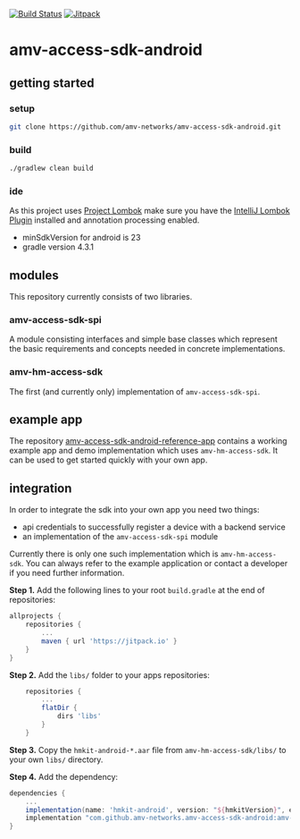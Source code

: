 [![Build Status](https://travis-ci.org/amv-networks/amv-access-sdk-android.svg?branch=master)](https://travis-ci.org/amv-networks/amv-access-sdk-android)
[![Jitpack](https://jitpack.io/v/amv-networks/amv-access-sdk-android.svg)](https://jitpack.io/#amv-networks/amv-access-sdk-android)

amv-access-sdk-android
======================

## getting started
### setup
```bash
git clone https://github.com/amv-networks/amv-access-sdk-android.git
```

### build
```bash
./gradlew clean build
```

### ide
As this project uses [Project Lombok](https://projectlombok.org/) make sure you have the
[IntelliJ Lombok Plugin](https://github.com/mplushnikov/lombok-intellij-plugin) installed and
annotation processing enabled.

* minSdkVersion for android is 23
* gradle version 4.3.1

## modules
This repository currently consists of two libraries.

### amv-access-sdk-spi
A module consisting interfaces and simple base classes which represent the basic requirements
and concepts needed in concrete implementations.

### amv-hm-access-sdk
The first (and currently only) implementation of `amv-access-sdk-spi`.

## example app
The repository [amv-access-sdk-android-reference-app](https://github.com/amv-networks/amv-access-sdk-android-reference-app) 
contains a working example app and demo implementation which uses `amv-hm-access-sdk`. It can be used
to get started quickly with your own app.

## integration
In order to integrate the sdk into your own app you need two things:
- api credentials to successfully register a device with a backend service
- an implementation of the `amv-access-sdk-spi` module

Currently there is only one such implementation which is `amv-hm-access-sdk`.
You can always refer to the example application or contact a developer if you need further information.

**Step 1.** Add the following lines to your root `build.gradle` at the end of repositories:
```groovy
allprojects {
    repositories {
        ...
        maven { url 'https://jitpack.io' }
    }
}
```

**Step 2.** Add the `libs/` folder to your apps repositories:
```groovy
    repositories {
        ...
        flatDir {
            dirs 'libs'
        }
    }
```

**Step 3.** Copy the `hmkit-android-*.aar` file from `amv-hm-access-sdk/libs/` to your own `libs/` directory.

**Step 4.** Add the dependency:

```groovy
dependencies {
    ...
    implementation(name: 'hmkit-android', version: "${hmkitVersion}", ext: 'aar')
    implementation "com.github.amv-networks.amv-access-sdk-android:amv-hm-access-sdk:${amvAccessSdkVersion}"
}
```

    
